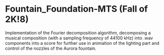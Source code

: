 # Fountain_Foundation-MTS (Fall of 2K!8)
Implementation of the Fourier decomposition algorithm, decomposing a musical composition (with a sampling frequency of 44100 kHz) into .wav components into a score for further use in animation of the lighting part and control of the nozzles of the Aurora fountain.
